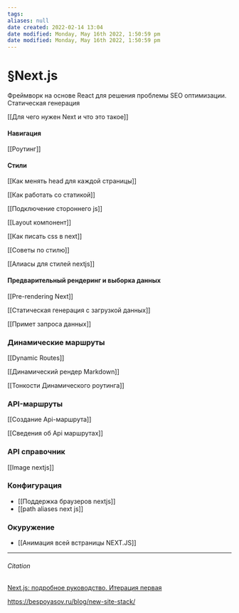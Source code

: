 ```yaml
---
tags: 
aliases: null
date created: 2022-02-14 13:04
date modified: Monday, May 16th 2022, 1:50:59 pm
date modified: Monday, May 16th 2022, 1:50:59 pm
---
```


# §Next.js

Фреймворк на основе React для решения проблемы SEO оптимизации. Статическая генерация

[[Для чего нужен Next и что это такое]]

#### Навигация

[[Роутинг]]

#### Стили

[[Как менять head для каждой страницы]]

[[Как работать со статикой]]

[[Подключение стороннего js]]

[[Layout компонент]]

[[Как писать css в next]]

[[Советы по стилю]]

[[Алиасы для стилей nextjs]]

#### Предварительный рендеринг и выборка данных

[[Pre-rendering Next]]

[[Статическая генерация с загрузкой данных]]

[[Примет запроса данных]]

### Динамические маршруты

[[Dynamic Routes]]

[[Динамический рендер Markdown]]

[[Тонкости Динамического роутинга]]

### API-маршруты

[[Создание Api-маршрута]]

[[Сведения об Api маршрутах]]

### API справочник

[[Image nextjs]]

### Конфигурация

- [[Поддержка браузеров nextjs]]
- [[path aliases next js]]

### Окуружение

- [[Анимация всей встраницы NEXT.JS]]

---

###### Citation

[Next.js: подробное руководство. Итерация первая](https://habr.com/ru/company/timeweb/blog/588498/#%D0%BC%D0%B0%D0%BA%D0%B5%D1%82%D1%8B-layouts)

https://bespoyasov.ru/blog/new-site-stack/
